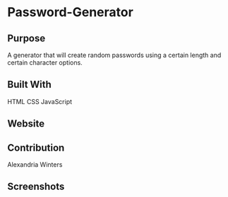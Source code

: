 # Password-Generator

<h2>Purpose</h2>
A generator that will create random passwords using a certain length
and certain character options.

<h2>Built With</h2>
HTML
CSS
JavaScript

<h2>Website</h2>


<h2>Contribution</h2>
Alexandria Winters

<h2>Screenshots</h2>
